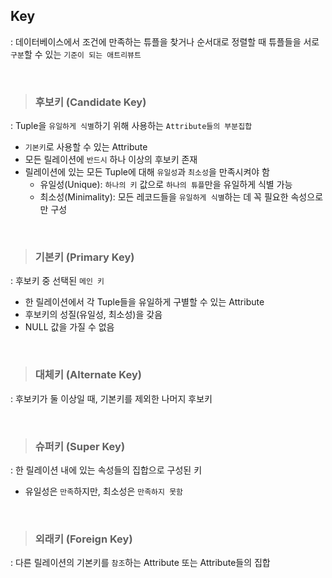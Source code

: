 ## Key

: 데이터베이스에서 조건에 만족하는 튜플을 찾거나 순서대로 정렬할 때 튜플들을 서로 `구분`할 수 있는 `기준이 되는 애트리뷰트`

<br>

> ### 후보키 (Candidate Key)

: Tuple을 `유일하게 식별`하기 위해 사용하는 `Attribute들의 부분집합`

- `기본키`로 사용할 수 있는 Attribute
- 모든 릴레이션에 `반드시` 하나 이상의 후보키 존재
- 릴레이션에 있는 모든 Tuple에 대해 `유일성`과 `최소성`을 만족시켜야 함
  - 유일성(Unique): `하나의 키` 값으로 `하나의 튜플`만을 유일하게 식별 가능
  - 최소성(Minimality): 모든 레코드들을 `유일하게 식별`하는 데 꼭 필요한 속성으로만 구성

<br>

> ### 기본키 (Primary Key)

: 후보키 중 선택된 `메인 키`

- 한 릴레이션에서 각 Tuple들을 유일하게 구별할 수 있는 Attribute
- 후보키의 성질(유일성, 최소성)을 갖음
- NULL 값을 가질 수 없음

<br>

> ### 대체키 (Alternate Key)

: 후보키가 둘 이상일 때, 기본키를 제외한 나머지 후보키

<br>

> ### 슈퍼키 (Super Key)

: 한 릴레이션 내에 있는 속성들의 집합으로 구성된 키

- 유일성은 `만족`하지만, 최소성은 `만족하지 못함`

<br>

> ### 외래키 (Foreign Key)

: 다른 릴레이션의 기본키를 `참조`하는 Attribute 또는 Attribute들의 집합
